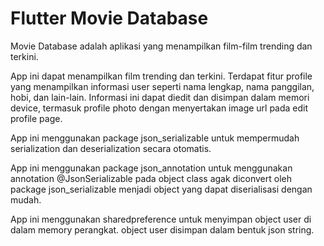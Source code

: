 # Flutter Movie Database

Movie Database adalah aplikasi yang menampilkan film-film trending dan terkini.

App ini dapat menampilkan film trending dan terkini. Terdapat fitur profile yang menampilkan informasi user seperti nama lengkap, nama panggilan, hobi, dan lain-lain. Informasi ini dapat diedit dan disimpan dalam memori device, termasuk profile photo dengan menyertakan image url pada edit profile page.

App ini menggunakan package json_serializable untuk mempermudah serialization dan deserialization secara otomatis.

App ini menggunakan package json_annotation untuk menggunakan annotation @JsonSerializable pada object class agak diconvert oleh package json_serializable menjadi object yang dapat diserialisasi dengan mudah.

App ini menggunakan sharedpreference untuk menyimpan object user di dalam memory perangkat. object user disimpan dalam bentuk json string.



